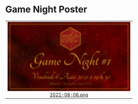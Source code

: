 
# Game Night Poster

<table>
<tr>
<td align="center">
<img alt="Poster for 2021-08-06 Meetup" src="thumbs/2021-08-06.png" width="384" height="216"><br /><a href="posters/2021-08-06.png">2021-08-06.png</a>
</td>
</tr>
</table>
